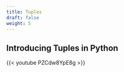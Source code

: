```yaml
---
title: Tuples
draft: false
weight: 5
---
```


## Introducing Tuples in Python
{{< youtube PZCdw8YpE8g >}}
